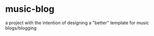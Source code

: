 # music-blog
a project with the intention of designing a "better" template for music blogs/blogging 
